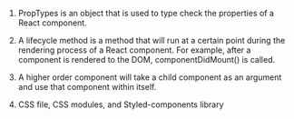 1. PropTypes is an object that is used to type check the properties of a React component.

2. A lifecycle method is a method that will run at a certain point during the rendering process of a React component. For example, after a component is rendered to the DOM, componentDidMount() is called.

3. A higher order component will take a child component as an argument and use that component within itself. 

4. CSS file, CSS modules, and Styled-components library